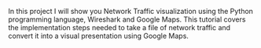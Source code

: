 In this project I will show you Network Traffic visualization using the Python programming language, Wireshark and Google Maps. This tutorial covers the implementation steps needed to take a file of network traffic and convert it into a visual presentation using Google Maps.
